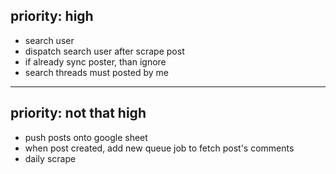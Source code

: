 ## priority: high

- search user
- dispatch search user after scrape post
- if already sync poster, than ignore
- search threads must posted by me

---

## priority: not that high

- push posts onto google sheet
- when post created, add new queue job to fetch post's comments
- daily scrape
